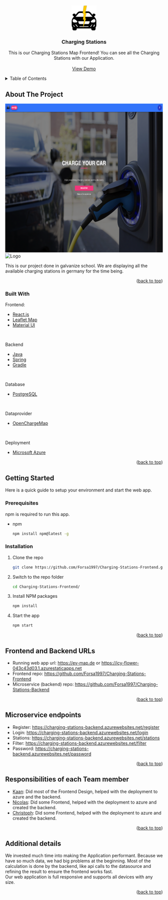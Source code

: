 <!-- PROJECT LOGO -->
<br />
<div align="center">
  <a href="https://github.com/github_username/repo_name">
    <img src="src/assets/logo.png" alt="Logo" width="80" height="80">
  </a>

<h3 align="center">Charging Stations</h3>

  <p align="center">
    This is our Charging Stations Map Frontend! You can see all the Charging Stations with our Application.
    <br />
    <br />
    <a href="https://ev-map.de">View Demo</a>
    
  </p>
</div>



<!-- TABLE OF CONTENTS -->
<details>
  <summary>Table of Contents</summary>
  <ol>
    <li>
      <a href="#about-the-project">About The Project</a>
      <ul>
        <li><a href="#built-with">Built With</a></li>
      </ul>
    </li>
    <li>
      <a href="#getting-started">Getting Started</a>
      <ul>
        <li><a href="#prerequisites">Prerequisites</a></li>
        <li><a href="#installation">Installation</a></li>
      </ul>
    </li>
    <li><a href="#frontend-and-backend-urls">Frontend and Backend URLs</a></li>
    <li><a href="#microservice-endpoints">Microservice endpoints</a></li>
    <li><a href="#responsibilities-of-each-teammember">Responsibilities of each team member</a></li>
    <li><a href="#additional-detail">Additional Details</a></li>
  </ol>
</details>



<!-- ABOUT THE PROJECT -->
## About The Project

<img src="src/assets/home-screenshot.png" alt="Logo" width="686,7" height="474,6">
<img src="src/assets/map-screenshot.png" alt="Logo" width="686,7" height="474,6">


This is our project done in galvanize school. We are displaying all the available charging stations in germany for the time being.

<p align="right">(<a href="#top">back to top</a>)</p>



### Built With
Frontend:
* [React.js](https://reactjs.org/)
* [Leaflet Map](https://react-leaflet.js.org/)
* [Material UI](https://mui.com)
<br />

Backend
* [Java](https://www.java.com/)
* [Spring](https://spring.io/)
* [Gradle](https://gradle.org/)
<br />

Database
* [PostgreSQL](https://www.postgresql.org/)
<br />

Dataprovider
* [OpenChargeMap](https://openchargemap.org/)
<br />

Deployment
* [Microsoft Azure](https://azure.microsoft.com/)




<p align="right">(<a href="#top">back to top</a>)</p>



<!-- GETTING STARTED -->
## Getting Started

Here is a quick guide to setup your environment and start the web app.

### Prerequisites

npm is required to run this app.
* npm
  ```sh
  npm install npm@latest -g
  ```

### Installation

1. Clone the repo
   ```sh
   git clone https://github.com/Forsa1997/Charging-Stations-Frontend.git
   ```
2. Switch to the repo folder
   ```sh
   cd Charging-Stations-Frontend/
   ```
3. Install NPM packages
   ```sh
   npm install
   ```
4. Start the app
   ```js
   npm start
   ```

<p align="right">(<a href="#top">back to top</a>)</p>


<!-- FRONTEND AND BACKEND URLs -->
## Frontend and Backend URLs

* Running web app url: https://ev-map.de or https://icy-flower-043c43d03.1.azurestaticapps.net
* Frontend repo: https://github.com/Forsa1997/Charging-Stations-Frontend
* Microservice (backend) repo: https://github.com/Forsa1997/Charging-Stations-Backend

<p align="right">(<a href="#top">back to top</a>)</p>



<!-- MICROSERVICE ENDPOINTS -->
## Microservice endpoints

* Register: https://charging-stations-backend.azurewebsites.net/register
* Login: https://charging-stations-backend.azurewebsites.net/login
* Stations: https://charging-stations-backend.azurewebsites.net/stations
* Filter: https://charging-stations-backend.azurewebsites.net/filter
* Password: https://charging-stations-backend.azurewebsites.net/password

<p align="right">(<a href="#top">back to top</a>)</p>


<!-- RESPONSIBILITIES OF EACH TEAM MEMBER -->
## Responsibilities of each Team member

* [Kaan](https://github.com/kaano29): Did most of the Frontend Design, helped with the deployment to azure and the backend.
* [Nicolas](https://github.com/nicodewel): Did some Frontend, helped with the deployment to azure and created the backend.
* [Christoph](https://github.com/Forsa1997): Did some Frontend, helped with the deployment to azure and created the backend.

<p align="right">(<a href="#top">back to top</a>)</p>



<!-- ADDITIONAL DETAILS -->
## Additional details

We invested much time into making the Application performant. Because we have so much data, we had big problems at the beginning.
Most of the calculation is done by the backend, like api calls to the datasource and refining the result to ensure the frontend works fast.
<br />
Our web application is full responsive and supports all devices with any size.

<p align="right">(<a href="#top">back to top</a>)</p>
